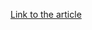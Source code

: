 [Link to the article](https://trendmicro.com/en_us/research/22/e/examining-the-black-basta-ransomwares-infection-routine.html)
